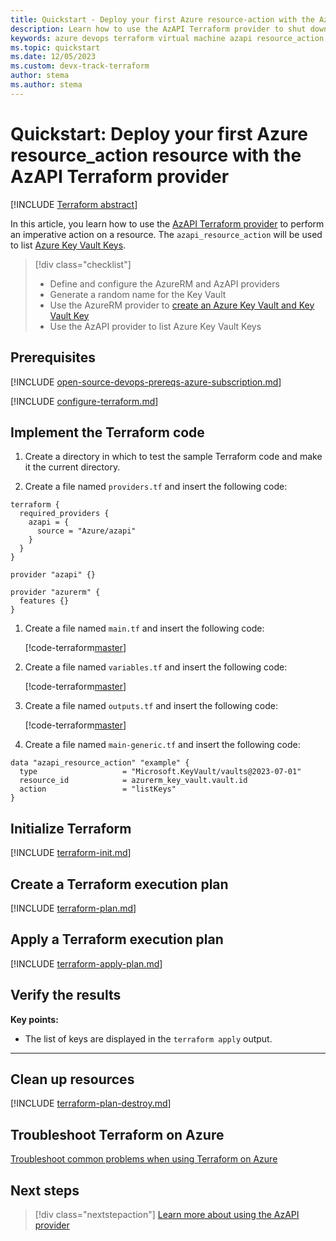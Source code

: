 ```yaml
---
title: Quickstart - Deploy your first Azure resource-action with the AzAPI Terraform provider
description: Learn how to use the AzAPI Terraform provider to shut down a VM
keywords: azure devops terraform virtual machine azapi resource_action
ms.topic: quickstart
ms.date: 12/05/2023
ms.custom: devx-track-terraform
author: stema
ms.author: stema
---
```


# Quickstart: Deploy your first Azure resource_action resource with the AzAPI Terraform provider

[!INCLUDE [Terraform abstract](./includes/abstract.md)]

In this article, you learn how to use the [AzAPI Terraform provider](https://registry.terraform.io/providers/azure/azapi/latest/docs) to perform an imperative action on a resource. The `azapi_resource_action` will be used to list [Azure Key Vault Keys](/azure/AzureKeyVault/).

> [!div class="checklist"]
> * Define and configure the AzureRM and AzAPI providers
> * Generate a random name for the Key Vault
> * Use the AzureRM provider to [create an Azure Key Vault and Key Vault Key](../../terraform_samples/quickstart/101-key-vault-key)
> * Use the AzAPI provider to list Azure Key Vault Keys

## Prerequisites

[!INCLUDE [open-source-devops-prereqs-azure-subscription.md](../includes/open-source-devops-prereqs-azure-subscription.md)]

[!INCLUDE [configure-terraform.md](includes/configure-terraform.md)]

## Implement the Terraform code

1. Create a directory in which to test the sample Terraform code and make it the current directory.

1. Create a file named `providers.tf` and insert the following code:

```
terraform {
  required_providers {
    azapi = {
      source = "Azure/azapi"
    }
  }
}

provider "azapi" {}

provider "azurerm" {
  features {}
}
```

1. Create a file named `main.tf` and insert the following code:

    [!code-terraform[master](../../terraform_samples/quickstart/101-key-vault-key/main.tf)]

1. Create a file named `variables.tf` and insert the following code:

    [!code-terraform[master](../../terraform_samples/quickstart/101-key-vault-key/variables.tf)]

1. Create a file named `outputs.tf` and insert the following code:

    [!code-terraform[master](../../terraform_samples/quickstart/101-key-vault-key/outputs.tf)]

1. Create a file named `main-generic.tf` and insert the following code:

```
data "azapi_resource_action" "example" {
  type                   = "Microsoft.KeyVault/vaults@2023-07-01"
  resource_id            = azurerm_key_vault.vault.id
  action                 = "listKeys"
}
```    

## Initialize Terraform

[!INCLUDE [terraform-init.md](includes/terraform-init.md)]

## Create a Terraform execution plan

[!INCLUDE [terraform-plan.md](includes/terraform-plan.md)]

## Apply a Terraform execution plan

[!INCLUDE [terraform-apply-plan.md](includes/terraform-apply-plan.md)]

## Verify the results

**Key points:**

- The list of keys are displayed in the `terraform apply` output.

---

## Clean up resources

[!INCLUDE [terraform-plan-destroy.md](includes/terraform-plan-destroy.md)]

## Troubleshoot Terraform on Azure

[Troubleshoot common problems when using Terraform on Azure](troubleshoot.md)

## Next steps

> [!div class="nextstepaction"]
> [Learn more about using the AzAPI provider](./overview-azapi-provider.md)
